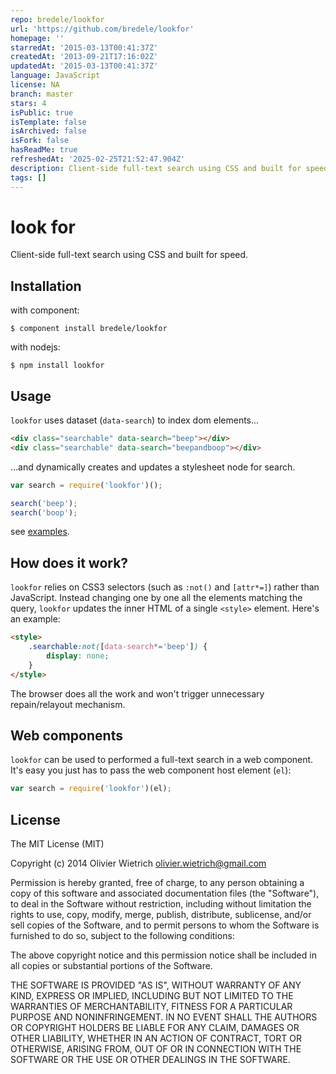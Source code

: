 ```yaml
---
repo: bredele/lookfor
url: 'https://github.com/bredele/lookfor'
homepage: ''
starredAt: '2015-03-13T00:41:37Z'
createdAt: '2013-09-21T17:16:02Z'
updatedAt: '2015-03-13T00:41:37Z'
language: JavaScript
license: NA
branch: master
stars: 4
isPublic: true
isTemplate: false
isArchived: false
isFork: false
hasReadMe: true
refreshedAt: '2025-02-25T21:52:47.904Z'
description: Client-side full-text search using CSS and built for speed.
tags: []
---
```


look for
======

  Client-side full-text search using CSS and built for speed.

## Installation

with component:

    $ component install bredele/lookfor

with nodejs:

    $ npm install lookfor


## Usage

  `lookfor` uses dataset (`data-search`) to index dom elements...

```html
<div class="searchable" data-search="beep"></div>
<div class="searchable" data-search="beepandboop"></div>
```

  ...and dynamically creates and updates a stylesheet node for search. 

```js
var search = require('lookfor')();

search('beep');
search('boop');
```

  see [examples](https://github.com/bredele/lookfor/blob/master/examples/index.html).
  

## How does it work?
 
  `lookfor` relies on CSS3 selectors (such as `:not()` and `[attr*=]`) rather than JavaScript. Instead changing one by one all the elements matching the query, `lookfor` updates the inner HTML of a single `<style>` element. Here's an example:

```html
<style>
	.searchable:not([data-search*='beep']) {
		display: none;
	}
</style>
```

  The browser does all the work and won't trigger unnecessary repain/relayout mechanism.


## Web components

  `lookfor` can be used to performed a full-text search in a web component. It's easy you just has to pass the web component host element (`el`):

```js
var search = require('lookfor')(el);
```

## License

The MIT License (MIT)

Copyright (c) 2014 Olivier Wietrich <olivier.wietrich@gmail.com>

Permission is hereby granted, free of charge, to any person obtaining a copy of this software and associated documentation files (the "Software"), to deal in the Software without restriction, including without limitation the rights to use, copy, modify, merge, publish, distribute, sublicense, and/or sell copies of the Software, and to permit persons to whom the Software is furnished to do so, subject to the following conditions:

The above copyright notice and this permission notice shall be included in all copies or substantial portions of the Software.

THE SOFTWARE IS PROVIDED "AS IS", WITHOUT WARRANTY OF ANY KIND, EXPRESS OR IMPLIED, INCLUDING BUT NOT LIMITED TO THE WARRANTIES OF MERCHANTABILITY, FITNESS FOR A PARTICULAR PURPOSE AND NONINFRINGEMENT. IN NO EVENT SHALL THE AUTHORS OR COPYRIGHT HOLDERS BE LIABLE FOR ANY CLAIM, DAMAGES OR OTHER LIABILITY, WHETHER IN AN ACTION OF CONTRACT, TORT OR OTHERWISE, ARISING FROM, OUT OF OR IN CONNECTION WITH THE SOFTWARE OR THE USE OR OTHER DEALINGS IN THE SOFTWARE.
